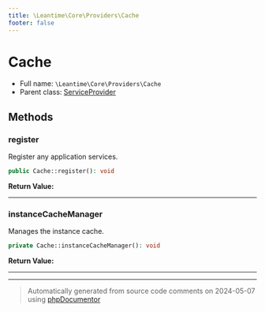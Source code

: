 ```yaml
---
title: \Leantime\Core\Providers\Cache
footer: false
---
```


# Cache





* Full name: `\Leantime\Core\Providers\Cache`
* Parent class: [ServiceProvider](../../../../classes.md)



## Methods

### register

Register any application services.

```php
public Cache::register(): void
```









**Return Value:**





---
### instanceCacheManager

Manages the instance cache.

```php
private Cache::instanceCacheManager(): void
```









**Return Value:**





---


---
> Automatically generated from source code comments on 2024-05-07 using [phpDocumentor](http://www.phpdoc.org/)
